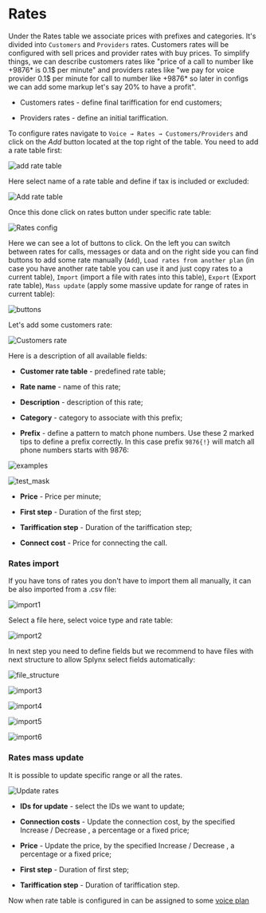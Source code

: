 Rates
=====

Under the Rates table we associate prices with prefixes and categories. It's divided into `Customers` and `Providers` rates. Customers rates will be configured with sell prices and provider rates with buy prices. To simplify things, we can describe customers rates like "price of a call to number like +9876* is 0.1$ per minute" and providers rates like "we pay for voice provider 0.1$ per minute for call to number like +9876* so later in configs we can add some markup let's say 20% to have a profit".

* Customers rates - define final tariffication for end customers;

* Providers rates - define an initial tariffication.

To configure rates navigate to `Voice → Rates → Customers/Providers` and click on the *Add* button located at the top right of the table. You need to add a rate table first:

![add rate table](add_rate_table.png)

Here select name of a rate table and define if tax is included or excluded:

![Add rate table](add_rate_table_1.png)

Once this done click on rates button under specific rate table:

![Rates config](list.png)

Here we can see a lot of buttons to click. On the left you can switch between rates for calls, messages or data and on the right side you can find buttons to add some rate manually (`Add`), `Load rates from another plan` (in case you have another rate table you can use it and just copy rates to a current table), `Import` (import a file with rates into this table), `Export` (Export rate table), `Mass update` (apply some massive update for range of rates in current table):

![buttons](rate_table.png)

Let's add some customers rate:

![Customers rate](add_customer_rate.png)

Here is a description of all available fields:

* **Customer rate table** - predefined rate table;

* **Rate name** - name of this rate;

* **Description** - description of this rate;

* **Category** - category to associate with this prefix;

* **Prefix** - define a pattern to match phone numbers. Use these 2 marked tips to define a prefix correctly. In this case prefix `9876{!}` will match all phone numbers starts with 9876:

![examples](examples.png)

![test_mask](test_mask.png)

* **Price** - Price per minute;

* **First step** - Duration of the first step;

* **Tariffication step** - Duration of the tariffication step;

* **Connect cost** - Price for connecting the call.

### Rates import

If you have tons of rates you don't have to import them all manually, it can be also imported from a .csv file:

![import1](import_1.png)

Select a file here, select voice type and rate table:

![import2](import_2.png)

In next step you need to define fields but we recommend to have files with next structure to allow Splynx select fields automatically:

![file_structure](file_structure.png)

![import3](import_3.png)

![import4](import_4.png)

![import5](import_5.png)

![import6](import_6.png)

### Rates mass update

It is possible to update specific range or all the rates.

![Update rates](update_rate.png)

* **IDs for update** - select the IDs we want to update;

* **Connection costs** - Update the connection cost, by the specified Increase / Decrease , a percentage or a fixed price;

* **Price** - Update the price, by the specified Increase / Decrease , a percentage or a fixed price;

* **First step** - Duration of first step;

* **Tariffication step** - Duration of tariffication step.

Now when rate table is configured in can be assigned to some [voice plan](voice/tariff_settings/tariff_settings.md)

